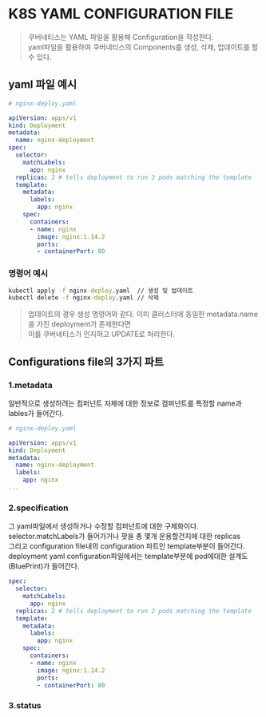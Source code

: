 # K8S YAML CONFIGURATION FILE
>쿠버네티스는 YAML 파일을 활용해 Configuration을 작성한다.   
yaml파일을 활용하여 쿠버네티스의 Components를 생성, 삭제, 업데이트를 할 수 있다.
## yaml 파일 예시

```yaml
# nginx-deploy.yaml

apiVersion: apps/v1
kind: Deployment
metadata:
  name: nginx-deployment
spec:
  selector:
    matchLabels:
      app: nginx
  replicas: 2 # tells deployment to run 2 pods matching the template
  template:
    metadata:
      labels:
        app: nginx
    spec:
      containers:
      - name: nginx
        image: nginx:1.14.2
        ports:
        - containerPort: 80

```

### 명령어 예시

```bat
kubectl apply -f nginx-deploy.yaml  // 생성 및 업데이트 
kubectl delete -f nginx-deploy.yaml // 삭제
```
>업데이트의 경우 생성 명령어와 같다. 이미 클러스터에 동일한 metadata.name을 가진 deployment가 존재한다면  
이를 쿠버네티스가 인지하고 UPDATE로 처리한다.

## Configurations file의 3가지 파트
### 1.metadata
일반적으로 생성하려는 컴퍼넌트 자체에 대한 정보로 컴퍼넌트를 특정할 name과 lables가 들어간다.

```yaml
# nginx-deploy.yaml

apiVersion: apps/v1
kind: Deployment
metadata:
  name: nginx-deployment
  labels:
    app: nginx
...
```
### 2.specification
그 yaml파일에서 생성하거나 수정할 컴퍼넌트에 대한 구체화이다. selector.matchLabels가 들어가거나 팟을 총 몇개 운용할건지에 대한 replicas  
그리고 configuration file내의 configuration 파트인 template부분이 들어간다. deployment yaml configuration파일에서는 template부분에 pod에대한
설계도(BluePrint)가 들어간다.
```yaml
spec:
  selector:
    matchLabels:
      app: nginx
  replicas: 2 # tells deployment to run 2 pods matching the template
  template:
    metadata:
      labels:
        app: nginx
    spec:
      containers:
      - name: nginx
        image: nginx:1.14.2
        ports:
        - containerPort: 80

```
### 3.status

